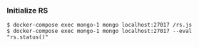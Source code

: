 ### Initialize RS
```
$ docker-compose exec mongo-1 mongo localhost:27017 /rs.js
$ docker-compose exec mongo-1 mongo localhost:27017 --eval "rs.status()"
```
